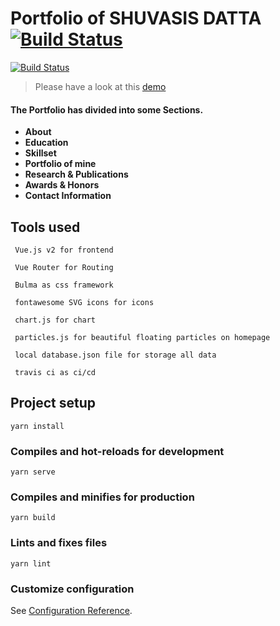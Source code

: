 # Portfolio of SHUVASIS DATTA [![Build Status](https://travis-ci.com/shuvasisdatta/portfolio.svg?branch=master)](https://travis-ci.com/shuvasisdatta/portfolio)

[![Build Status](https://travis-ci.com/shuvasisdatta/portfolio.svg?branch=master)](https://travis-ci.com/shuvasisdatta/portfolio)

> Please have a look at this [demo](http://shuvasisdatta.com)

#### The Portfolio has divided into some Sections.

- **About**
- **Education**
- **Skillset**
- **Portfolio of mine**
- **Research & Publications**
- **Awards & Honors**
- **Contact Information**

## Tools used

```
 Vue.js v2 for frontend
```

```
 Vue Router for Routing
```

```
 Bulma as css framework
```

```
 fontawesome SVG icons for icons
```

```
 chart.js for chart
```

```
 particles.js for beautiful floating particles on homepage
```

```
 local database.json file for storage all data
```

```
 travis ci as ci/cd
```

## Project setup

```
yarn install
```

### Compiles and hot-reloads for development

```
yarn serve
```

### Compiles and minifies for production

```
yarn build
```

### Lints and fixes files

```
yarn lint
```

### Customize configuration

See [Configuration Reference](https://cli.vuejs.org/config/).
